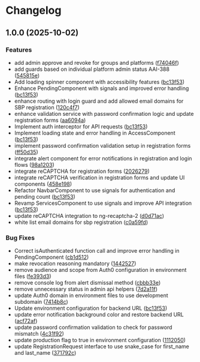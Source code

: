 # Changelog

## 1.0.0 (2025-10-02)


### Features

* add admin approve and revoke for groups and platforms ([f74046f](https://github.com/AustralianBioCommons/aai-portal/commit/f74046f931425c30a9f5c0f9c84afaf5ed9551c8))
* add guards based on individual platform admin status AAI-388 ([545815e](https://github.com/AustralianBioCommons/aai-portal/commit/545815ea835f195c92e0d3c4d3b1cae7bd5fbf4e))
* Add loading spinner component with accessibility features ([bc13f53](https://github.com/AustralianBioCommons/aai-portal/commit/bc13f53fcbc7ac191e92ffbcf4b68692ec1d3c9e))
* Enhance PendingComponent with signals and improved error handling ([bc13f53](https://github.com/AustralianBioCommons/aai-portal/commit/bc13f53fcbc7ac191e92ffbcf4b68692ec1d3c9e))
* enhance routing with login guard and add allowed email domains for SBP registration ([120c4f7](https://github.com/AustralianBioCommons/aai-portal/commit/120c4f756620c3555a86511abc9fb007a38eb2a9))
* enhance validation service with password confirmation logic and update registration forms ([aa6094a](https://github.com/AustralianBioCommons/aai-portal/commit/aa6094a4dc4cc899216c272045eb885b74ef1dc7))
* Implement auth interceptor for API requests ([bc13f53](https://github.com/AustralianBioCommons/aai-portal/commit/bc13f53fcbc7ac191e92ffbcf4b68692ec1d3c9e))
* Implement loading state and error handling in AccessComponent ([bc13f53](https://github.com/AustralianBioCommons/aai-portal/commit/bc13f53fcbc7ac191e92ffbcf4b68692ec1d3c9e))
* implement password confirmation validation setup in registration forms ([ff50d35](https://github.com/AustralianBioCommons/aai-portal/commit/ff50d3543b025e315f21c11fa3031f3b06526f96))
* integrate alert component for error notifications in registration and login flows ([98a1203](https://github.com/AustralianBioCommons/aai-portal/commit/98a12039ada2ee7c39f3b22be82dadf76456124f))
* integrate reCAPTCHA for registration forms ([2026279](https://github.com/AustralianBioCommons/aai-portal/commit/2026279a7b59245128817e3455b09c5fa2adc190))
* integrate reCAPTCHA verification in registration forms and update UI components ([458e198](https://github.com/AustralianBioCommons/aai-portal/commit/458e198beb2bf7f908e7f0bd1823461b748621d9))
* Refactor NavbarComponent to use signals for authentication and pending count ([bc13f53](https://github.com/AustralianBioCommons/aai-portal/commit/bc13f53fcbc7ac191e92ffbcf4b68692ec1d3c9e))
* Revamp ServicesComponent to use signals and improve API integration ([bc13f53](https://github.com/AustralianBioCommons/aai-portal/commit/bc13f53fcbc7ac191e92ffbcf4b68692ec1d3c9e))
* update reCAPTCHA integration to ng-recaptcha-2 ([d0d71ac](https://github.com/AustralianBioCommons/aai-portal/commit/d0d71acead9252b35521f1d1f9e8b338a9b3069a))
* white list email domains for sbp registration ([c0a59fd](https://github.com/AustralianBioCommons/aai-portal/commit/c0a59fdaf1fa7e9ab6a094eaa7867411273776da))


### Bug Fixes

* Correct isAuthenticated function call and improve error handling in PendingComponent ([cb1d512](https://github.com/AustralianBioCommons/aai-portal/commit/cb1d51216ccc1f3e2b63211da1ce941a3320115a))
* make revocation reasoning mandatory ([1442527](https://github.com/AustralianBioCommons/aai-portal/commit/1442527b7d386710f86aeffd2e943ed412121953))
* remove audience and scope from Auth0 configuration in environment files ([fe393d3](https://github.com/AustralianBioCommons/aai-portal/commit/fe393d3eb2a5b6dcfeadd03e0b938c20887e30ae))
* remove console log from alert dismissal method ([cbbb33e](https://github.com/AustralianBioCommons/aai-portal/commit/cbbb33ec15be9af4e611c0d551bf452369664531))
* remove unnecessary status in admin api helpers ([7d2a11f](https://github.com/AustralianBioCommons/aai-portal/commit/7d2a11f7cf94ff2bc360209765255def106d711f))
* update Auth0 domain in environment files to use development subdomain ([7414b8c](https://github.com/AustralianBioCommons/aai-portal/commit/7414b8c5cf0dff9b4ab9146a5ac337452208f884))
* Update environment configuration for backend URL ([bc13f53](https://github.com/AustralianBioCommons/aai-portal/commit/bc13f53fcbc7ac191e92ffbcf4b68692ec1d3c9e))
* update error notification background color and restore backend URL ([acf72af](https://github.com/AustralianBioCommons/aai-portal/commit/acf72af34642c9defa49a4ace4008aabbd5cac0f))
* update password confirmation validation to check for password mismatch ([4c31f92](https://github.com/AustralianBioCommons/aai-portal/commit/4c31f92a5ac155a502cd8d58b2a759ea855da1b2))
* update production flag to true in environment configuration ([1112050](https://github.com/AustralianBioCommons/aai-portal/commit/1112050f81a8e3cd8c764e71d184ae04988cd0df))
* update RegistrationRequest interface to use snake_case for first_name and last_name ([371792c](https://github.com/AustralianBioCommons/aai-portal/commit/371792c784cf030bc0c00c35faa2d0729c7a5e4f))
